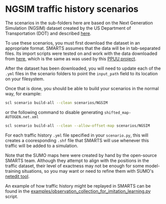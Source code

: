 # NGSIM traffic history scenarios

The scenarios in the sub-folders here are based on the Next Generation Simulation (NGSIM) 
dataset created by the US Department of Transportation (DOT) and described
[here](https://ops.fhwa.dot.gov/trafficanalysistools/ngsim.htm).

To use these scenarios, you must first download the dataset in an appropriate format.
SMARTS assumes that the data will be in tab-separated files.
Its import scripts were tested on and work with the data downloaded from [here](http://bit.ly/PPUU-data),
which is the same as was used by this [PPUU project](https://github.com/Atcold/pytorch-PPUU).

After the dataset has been downloaded, you will need to update each of the `.yml` files
in the scenario folders to point the `input_path` field to its location on your filesystem.

Once that is done, you should be able to build your scenarios in the normal way, for example:
```bash
scl scenario build-all --clean scenarios/NGSIM
```
or the following command to disable generating `shifted_map-AUTOGEN.net.xml`
```bash
scl scenario build-all --clean --allow-offset-map scenarios/NGSIM
```

For each traffic history `.yml` file specified in your `scenario.py`, 
this will creates a cooresponding `.shf` file that SMARTS will use
whenever this traffic will be added to a simulation.

Note that the SUMO maps here were created by hand by the open-source SMARTS team.
Although they attempt to align with the positions in the traffic dataset,
their level of exactness may not be enough for some model-training situations,
so you may want or need to refine them with SUMO's [netedit tool](https://sumo.dlr.de/docs/Netedit/index.html).

An example of how traffic history might be replayed in SMARTS can be found in the 
[examples/observation_collection_for_imitation_learning.py](../../examples/observation_collection_for_imitation_learning.py)
script.
